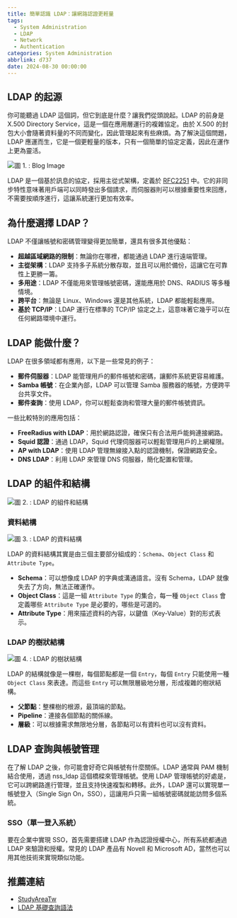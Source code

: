 ```yaml
---
title: 簡單認識 LDAP：讓網路認證更輕量
tags:
  - System Administration
  - LDAP
  - Network
  - Authentication
categories: System Administration
abbrlink: d737
date: 2024-08-30 00:00:00
---
```


## LDAP 的起源

你可能聽過 LDAP 這個詞，但它到底是什麼？讓我們從頭說起。LDAP 的前身是 X.500 Directory Service，這是一個在應用層運行的複雜協定。由於 X.500 的封包大小會隨著資料量的不同而變化，因此管理起來有些麻煩。為了解決這個問題，LDAP 應運而生，它是一個更輕量的版本，只有一個簡單的協定定義，因此在運作上更為靈活。

<!--more-->

![圖 1. : Blog Image](https://imgur.com/pZv36P7.png)

LDAP 是一個基於訊息的協定，採用主從式架構，定義於 [RFC2251](https://www.ietf.org/rfc/rfc2251.txt) 中。它的非同步特性意味著用戶端可以同時發出多個請求，而伺服器則可以根據重要性來回應，不需要按順序進行，這讓系統運行更加有效率。



## 為什麼選擇 LDAP？

LDAP 不僅讓帳號和密碼管理變得更加簡單，還具有很多其他優點：

- **超越區域網路的限制**：無論你在哪裡，都能通過 LDAP 進行遠端管理。
- **主從架構**：LDAP 支持多子系統分散存取，並且可以用於備份，這讓它在可靠性上更勝一籌。
- **多用途**：LDAP 不僅能用來管理帳號密碼，還能應用於 DNS、RADIUS 等多種情境。
- **跨平台**：無論是 Linux、Windows 還是其他系統，LDAP 都能輕鬆應用。
- **基於 TCP/IP**：LDAP 運行在標準的 TCP/IP 協定之上，這意味著它幾乎可以在任何網路環境中運行。

## LDAP 能做什麼？

LDAP 在很多領域都有應用，以下是一些常見的例子：

- **郵件伺服器**：LDAP 能管理用戶的郵件帳號和密碼，讓郵件系統更容易維護。
- **Samba 帳號**：在企業內部，LDAP 可以管理 Samba 服務器的帳號，方便跨平台共享文件。
- **郵件查詢**：使用 LDAP，你可以輕鬆查詢和管理大量的郵件帳號資訊。

一些比較特別的應用包括：

- **FreeRadius with LDAP**：用於網路認證，確保只有合法用戶能夠連接網路。
- **Squid 認證**：通過 LDAP，Squid 代理伺服器可以輕鬆管理用戶的上網權限。
- **AP with LDAP**：使用 LDAP 管理無線接入點的認證機制，保證網路安全。
- **DNS LDAP**：利用 LDAP 來管理 DNS 伺服器，簡化配置和管理。

## LDAP 的組件和結構

![圖 2. : LDAP 的組件和結構 ](https://imgur.com/diYeWxm.png)

### 資料結構

![圖 3. : LDAP 的資料結構](https://imgur.com/J91WtRS.png)

LDAP 的資料結構其實是由三個主要部分組成的：`Schema`、`Object Class` 和 `Attribute Type`。

- **Schema**：可以想像成 LDAP 的字典或溝通語言。沒有 Schema，LDAP 就像失去了方向，無法正確運作。
- **Object Class**：這是一組 `Attribute Type` 的集合，每一種 `Object Class` 會定義哪些 `Attribute Type` 是必要的，哪些是可選的。
- **Attribute Type**：用來描述資料的內容，以鍵值（Key-Value）對的形式表示。

### LDAP 的樹狀結構

![圖 4. : LDAP 的樹狀結構](https://imgur.com/24T9wDP.png)

LDAP 的結構就像是一棵樹，每個節點都是一個 `Entry`，每個 `Entry` 只能使用一種 `Object Class` 來表達。而這些 `Entry` 可以無限層級地分層，形成複雜的樹狀結構。

- **父節點**：整棵樹的根源，最頂端的節點。
- **Pipeline**：連接各個節點的關係線。
- **層級**：可以根據需求無限地分層，各節點可以有資料也可以沒有資料。

## LDAP 查詢與帳號管理

在了解 LDAP 之後，你可能會好奇它與帳號有什麼關係。LDAP 通常與 PAM 機制結合使用，透過 nss_ldap 這個橋樑來管理帳號。使用 LDAP 管理帳號的好處是，它可以跨網路進行管理，並且支持快速複製和轉移。此外，LDAP 還可以實現單一帳號登入（Single Sign On，SSO），這讓用戶只需一組帳號密碼就能訪問多個系統。

### SSO（單一登入系統）

要在企業中實現 SSO，首先需要搭建 LDAP 作為認證授權中心，所有系統都通過 LDAP 來驗證和授權。常見的 LDAP 產品有 Novell 和 Microsoft AD，當然也可以用其他技術來實現類似功能。

## 推薦連結

- [StudyAreaTw](https://www.youtube.com/user/StudyAreaTw/videos)
- [LDAP 基礎查詢語法](https://docs.microsoft.com/zh-TW/previous-versions//dd159860(v=technet.10)?redirectedfrom=MSDN)